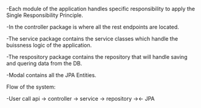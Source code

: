 -Each module of the application handles specific responsibility to apply the Single Responsibility Principle.

-In the controller package is where all the rest endpoints are located.

-The service package contains the service classes which handle the buissness logic of the application.

-The respository package contains the repository that will handle saving and quering data from the DB.

-Modal contains all the JPA Entities.

Flow of the system:

-User call api -> controller -> service -> repository -><- JPA 


